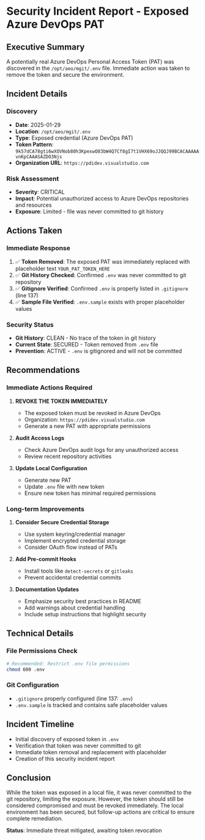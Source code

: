 # Security Incident Report - Exposed Azure DevOps PAT

## Executive Summary
A potentially real Azure DevOps Personal Access Token (PAT) was discovered in the `/opt/aeo/mgit/.env` file. Immediate action was taken to remove the token and secure the environment.

## Incident Details

### Discovery
- **Date**: 2025-01-29
- **Location**: `/opt/aeo/mgit/.env`
- **Type**: Exposed credential (Azure DevOps PAT)
- **Token Pattern**: `9k57dCA78gti6wXOVNob80h3KpexwO83bW4Q7Cf8gI7t1VHX69oJJQQJ99BCACAAAAAvnKpCAAASAZDO3Njs`
- **Organization URL**: `https://pdidev.visualstudio.com`

### Risk Assessment
- **Severity**: CRITICAL
- **Impact**: Potential unauthorized access to Azure DevOps repositories and resources
- **Exposure**: Limited - file was never committed to git history

## Actions Taken

### Immediate Response
1. ✅ **Token Removed**: The exposed PAT was immediately replaced with placeholder text `YOUR_PAT_TOKEN_HERE`
2. ✅ **Git History Checked**: Confirmed `.env` was never committed to git repository
3. ✅ **Gitignore Verified**: Confirmed `.env` is properly listed in `.gitignore` (line 137)
4. ✅ **Sample File Verified**: `.env.sample` exists with proper placeholder values

### Security Status
- **Git History**: CLEAN - No trace of the token in git history
- **Current State**: SECURED - Token removed from `.env` file
- **Prevention**: ACTIVE - `.env` is gitignored and will not be committed

## Recommendations

### Immediate Actions Required
1. **REVOKE THE TOKEN IMMEDIATELY**
   - The exposed token must be revoked in Azure DevOps
   - Organization: `https://pdidev.visualstudio.com`
   - Generate a new PAT with appropriate permissions

2. **Audit Access Logs**
   - Check Azure DevOps audit logs for any unauthorized access
   - Review recent repository activities

3. **Update Local Configuration**
   - Generate new PAT
   - Update `.env` file with new token
   - Ensure new token has minimal required permissions

### Long-term Improvements
1. **Consider Secure Credential Storage**
   - Use system keyring/credential manager
   - Implement encrypted credential storage
   - Consider OAuth flow instead of PATs

2. **Add Pre-commit Hooks**
   - Install tools like `detect-secrets` or `gitleaks`
   - Prevent accidental credential commits

3. **Documentation Updates**
   - Emphasize security best practices in README
   - Add warnings about credential handling
   - Include setup instructions that highlight security

## Technical Details

### File Permissions Check
```bash
# Recommended: Restrict .env file permissions
chmod 600 .env
```

### Git Configuration
- `.gitignore` properly configured (line 137: `.env`)
- `.env.sample` is tracked and contains safe placeholder values

## Incident Timeline
- Initial discovery of exposed token in `.env`
- Verification that token was never committed to git
- Immediate token removal and replacement with placeholder
- Creation of this security incident report

## Conclusion
While the token was exposed in a local file, it was never committed to the git repository, limiting the exposure. However, the token should still be considered compromised and must be revoked immediately. The local environment has been secured, but follow-up actions are critical to ensure complete remediation.

**Status**: Immediate threat mitigated, awaiting token revocation
